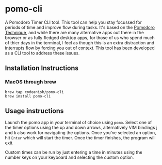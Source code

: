 # pomo-cli

A Pomodoro Timer CLI tool. This tool can help you stay focussed for periods of time and improve flow during tasks. It's based on the [Pomodoro Technique](https://en.wikipedia.org/wiki/Pomodoro_Technique), and while there are many alternative apps out there in the browser or as fully fledged desktop apps, for those of us who spend much of thier days in the terminal, I feel as though this is an extra distraction and interrupts flow by forcing you out of context. This tool has been developed as a CLI tool to address these issues.

## Installation Instructions

### MacOS through brew

```
brew tap codeanish/pomo-cli
brew install pomo-cli
```

## Usage instructions

Launch the pomo app in your terminal of choice using `pomo`. Select one of the timer options using the up and down arrows, alternatively VIM bindings j and k also work for navigating the options. Once you've selected an option, hit `Enter` which will start the timer. Once the timer finishes, the program will exit.

Custom times can be run by just entering a time in minutes using the number keys on your keyboard and selecting the custom option.
